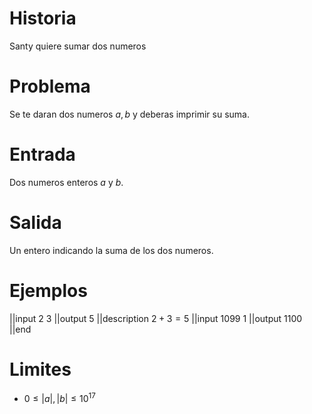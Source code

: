 # Historia

Santy quiere sumar dos numeros

# Problema

Se te daran dos numeros $a, b$ y deberas imprimir su suma.

# Entrada

Dos numeros enteros $a$ y $b$.

# Salida

Un entero indicando la suma de los dos numeros.

# Ejemplos

||input
2 3
||output
5
||description
$2 + 3 = 5$
||input
1099 1
||output
1100
||end

# Limites

- $0 \leq |a|, |b| \leq 10^{17}$